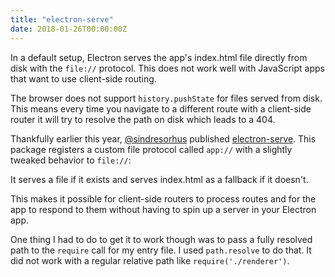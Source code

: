 ```yaml
---
title: "electron-serve"
date: 2018-01-26T00:00:00Z
---
```


In a default setup, Electron serves the app's index.html file directly from disk with the `file://` protocol. This does not work well with JavaScript apps that want to use client-side routing. 

The browser does not support `history.pushState` for files served from disk. This means every time you navigate to a different route with a client-side router it will try to resolve the path on disk which leads to a 404. 

Thankfully earlier this year, [@sindresorhus](http://twitter.com/sindresorhus) published [electron-serve](https://github.com/sindresorhus/electron-serve). This package registers a custom file protocol called `app://` with a slightly tweaked behavior to `file://`: 

It serves a file if it exists and serves index.html as a fallback if it doesn't. 

This makes it possible for client-side routers to process routes and for the app to respond to them without having to spin up a server in your Electron app. 

One thing I had to do to get it to work though was to pass a fully resolved path to the `require` call for my entry file. I used `path.resolve` to do that. It did not work with a regular relative path like `require('./renderer')`.

